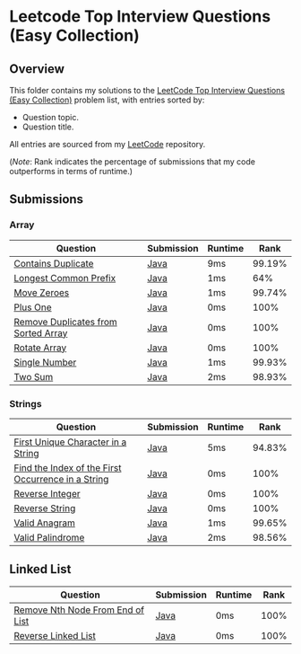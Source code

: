 # Leetcode Top Interview Questions (Easy Collection)

## Overview
This folder contains my solutions to the [LeetCode Top Interview Questions (Easy Collection)](https://leetcode.com/explore/interview/card/top-interview-questions-easy/) problem list,
with entries sorted by:
- Question topic.
- Question title.

All entries are sourced from my [LeetCode](https://github.com/shumarb/leetcode) repository.

(*Note*: Rank indicates the percentage of submissions that my code outperforms in terms of runtime.)

## Submissions
### Array
| Question                                                                                                              | Submission                                                                                             | Runtime | Rank   |
|-----------------------------------------------------------------------------------------------------------------------|--------------------------------------------------------------------------------------------------------|---------|--------|
| [Contains Duplicate](https://leetcode.com/problems/contains-duplicate/description/)                                   | [Java](https://github.com/shumarb/leetcode/blob/main/submissions/ContainsDuplicate.java)               | 9ms     | 99.19% |
| [Longest Common Prefix](https://leetcode.com/problems/longest-common-prefix/description/)                             | [Java](https://github.com/shumarb/leetcode/blob/main/submissions/LongestCommonPrefix.java)             | 1ms     | 64%    |
| [Move Zeroes](https://leetcode.com/problems/move-zeroes/description/)                                                 | [Java](https://github.com/shumarb/leetcode/blob/main/submissions/MoveZeroes.java)                      | 1ms     | 99.74% |
| [Plus One](https://leetcode.com/problems/plus-one/description/)                                                       | [Java](https://github.com/shumarb/leetcode/blob/main/submissions/PlusOne.java)                         | 0ms     | 100%   |
| [Remove Duplicates from Sorted Array](https://leetcode.com/problems/remove-duplicates-from-sorted-array/description/) | [Java](https://github.com/shumarb/leetcode/blob/main/submissions/RemoveDuplicatesFromSortedArray.java) | 0ms     | 100%   |
| [Rotate Array](https://leetcode.com/problems/rotate-array/description/)                                               | [Java](https://github.com/shumarb/leetcode/blob/main/submissions/RotateArray.java)                     | 0ms     | 100%   |
| [Single Number](https://leetcode.com/problems/single-number/description/)                                             | [Java](https://github.com/shumarb/leetcode/blob/main/submissions/SingleNumber.java)                    | 1ms     | 99.93% |
| [Two Sum](https://leetcode.com/problems/two-sum/description/)                                                         | [Java](https://github.com/shumarb/leetcode/blob/main/submissions/TwoSum.java)                          | 2ms     | 98.93% |

### Strings
| Question                                                                                                                                            | Submission                                                                                                       | Runtime | Rank   |
|-----------------------------------------------------------------------------------------------------------------------------------------------------|------------------------------------------------------------------------------------------------------------------|---------|--------|
| [First Unique Character in a String](https://leetcode.com/problems/first-unique-character-in-a-string/description/)                                 | [Java](https://github.com/shumarb/leetcode/blob/main/submissions/FirstUniqueCharacterInAString.java)             | 5ms     | 94.83% |
| [Find the Index of the First Occurrence in a String](https://leetcode.com/problems/find-the-index-of-the-first-occurrence-in-a-string/description/) | [Java](https://github.com/shumarb/leetcode/blob/main/submissions/FindTheIndexOfTheFirstOccurrenceInAString.java) | 0ms     | 100%   |
| [Reverse Integer](https://leetcode.com/problems/reverse-integer/description/)                                                                       | [Java](https://github.com/shumarb/leetcode/blob/main/submissions/ReverseInteger.java)                            | 0ms     | 100%   |
| [Reverse String](https://leetcode.com/problems/reverse-string/description/)                                                                         | [Java](https://github.com/shumarb/leetcode/blob/main/submissions/ReverseString.java)                             | 0ms     | 100%   |
| [Valid Anagram](https://leetcode.com/problems/valid-anagram/description/)                                                                           | [Java](https://github.com/shumarb/leetcode/blob/main/submissions/ValidAnagram.java)                              | 1ms     | 99.65% |
| [Valid Palindrome](https://leetcode.com/problems/valid-palindrome/description/)                                                                     | [Java](https://github.com/shumarb/leetcode/blob/main/submissions/ValidPalindrome.java)                           | 2ms     | 98.56% |

## Linked List
| Question                                                                                                        | Submission                                                                                        | Runtime | Rank   |
|-----------------------------------------------------------------------------------------------------------------|---------------------------------------------------------------------------------------------------|---------|--------|
| [Remove Nth Node From End of List](https://leetcode.com/problems/remove-nth-node-from-end-of-list/description/) | [Java](https://github.com/shumarb/leetcode/blob/main/submissions/RemoveNthNodeFromEndOfList.java) | 0ms     | 100%   |
| [Reverse Linked List](https://leetcode.com/problems/reverse-linked-list/description/)                           | [Java](https://github.com/shumarb/leetcode/blob/main/submissions/ReverseLinkedList.java)          | 0ms     | 100%   |
